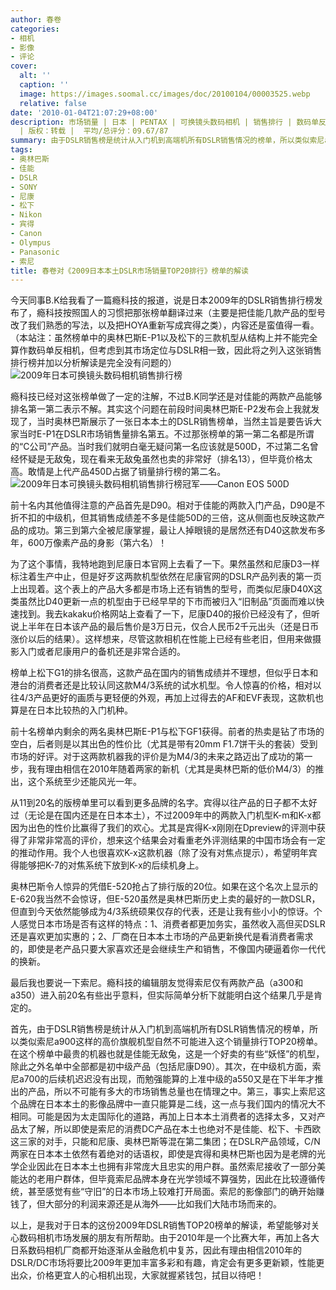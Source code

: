 ```yaml
---
author: 春卷
categories:
- 相机
- 影像
- 评论
cover:
  alt: ''
  caption: ''
  image: https://images.soomal.cc/images/doc/20100104/00003525.webp
  relative: false
date: '2010-01-04T21:07:29+08:00'
description: 市场销量 | 日本 | PENTAX | 可换镜头数码相机 | 销售排行 | 数码单反相机 | 源自：blog.pchome.net/chunjuan
  | 版权：转载 |  平均/总评分：09.67/87
summary: 由于DSLR销售榜是统计从入门机到高端机所有DSLR销售情况的榜单，所以类似索尼a900这样的高价旗舰机型自然不可能进入这个销量排行TOP20榜单。在这个榜单中最贵的机器也就是佳能无敌兔，这是一个好卖的有些“妖怪”的机型，除此之外名单中全部都是初中级产品（包括尼康D90）。其次，在中级机方面，索尼a700的后续机迟迟没有出现……
tags:
- 奥林巴斯
- 佳能
- DSLR
- SONY
- 尼康
- 松下
- Nikon
- 宾得
- Canon
- Olympus
- Panasonic
- 索尼
title: 春卷对《2009日本本土DSLR市场销量TOP20排行》榜单的解读
---
```


今天同事B.K给我看了一篇瘾科技的报道，说是日本2009年的DSLR销售排行榜发布了，瘾科技按照国人的习惯把那张榜单翻译过来（主要是把佳能几款产品的型号改了我们熟悉的写法，以及把HOYA重新写成宾得之类），内容还是蛮值得一看。（本站注：虽然榜单中的奥林巴斯E-P1以及松下的三款机型从结构上并不能完全算作数码单反相机，但考虑到其市场定位与DSLR相一致，因此将之列入这张销售排行榜并加以分析解读是完全没有问题的）
![2009年日本可换镜头数码相机销售排行榜](https://images.soomal.cc/images/doc/20100104/00003524.webp)





瘾科技已经对这张榜单做了一定的注解，不过B.K同学还是对佳能的两款产品能够排名第一第二表示不解。其实这个问题在前段时间奥林巴斯E-P2发布会上我就发现了，当时奥林巴斯展示了一张日本本土的DSLR销售榜单，当然主旨是要告诉大家当时E-P1在DSLR市场销售量排名第五。不过那张榜单的第一第二名都是所谓的“C公司”产品。当时我们就明白毫无疑问第一名应该就是500D，不过第二名曾经怀疑是无敌兔，现在看来无敌兔虽然也卖的非常好（排名13），但毕竟价格太高。敢情是上代产品450D占据了销量排行榜的第二名。
![2009年日本可换镜头数码相机销售排行榜冠军――Canon EOS 500D](https://images.soomal.cc/images/doc/20100104/00003526.webp)





前十名内其他值得注意的产品首先是D90。相对于佳能的两款入门产品，D90是不折不扣的中级机，但其销售成绩差不多是佳能50D的三倍，这从侧面也反映这款产品的成功。第三到第六全被尼康掌握，最让人掉眼镜的是居然还有D40这款发布多年，600万像素产品的身影（第六名）！

为了这个事情，我特地跑到尼康日本官网上去看了一下。果然虽然和尼康D3一样标注着生产中止，但是好歹这两款机型依然在尼康官网的DSLR产品列表的第一页上出现着。这个表上的产品大多都是市场上还有销售的型号，而类似尼康D40X这类虽然比D40更新一点的机型由于已经早早的下市而被归入“旧制品”页面而难以快速找到。我去kakaku价格网站上查看了一下，尼康D40的报价已经没有了，但听说上半年在日本该产品的最后售价是3万日元，仅合人民币2千元出头（还是日币涨价以后的结果）。这样想来，尽管这款相机在性能上已经有些老旧，但用来做摄影入门或者尼康用户的备机还是非常合适的。

榜单上松下G1的排名很高，这款产品在国内的销售成绩并不理想，但似乎日本和港台的消费者还是比较认同这款M4/3系统的试水机型。令人惊喜的价格，相对以往4/3产品更好的画质与更轻便的外观，再加上过得去的AF和EVF表现，这款机也算是在日本比较热的入门机种。

前十名榜单内剩余的两名奥林巴斯E-P1与松下GF1获得。前者的热卖是钻了市场的空白，后者则是以其出色的性价比（尤其是带有20mm F1.7饼干头的套装）受到市场的好评。对于这两款机器我的评价是为M4/3的未来之路迈出了成功的第一步，我有理由相信在2010年随着两家的新机（尤其是奥林巴斯的低价M4/3）的推出，这个系统至少还能风光一年。

从11到20名的版榜单里可以看到更多品牌的名字。宾得以往产品的日子都不太好过（无论是在国内还是在日本本土），不过2009年中的两款入门机型K-m和K-x都因为出色的性价比赢得了我们的欢心。尤其是宾得K-x刚刚在Dpreview的评测中获得了非常非常高的评价，想来这个结果会对看重老外评测结果的中国市场会有一定的推动作用。我个人也很喜欢K-x这款机器（除了没有对焦点提示），希望明年宾得能够把K-7的对焦系统下放到K-x的后续机身上。

奥林巴斯令人惊异的凭借E-520抢占了排行版的20位。如果在这个名次上显示的E-620我当然不会惊讶，但E-520虽然是奥林巴斯历史上卖的最好的一款DSLR，但直到今天依然能够成为4/3系统硕果仅存的代表，还是让我有些小小的惊讶。个人感觉日本市场是否有这样的特点：1、消费者都更加务实，虽然收入高但买DSLR还是喜欢更加实惠的；2、厂商在日本本土市场的产品更新换代是看消费者需求的，即使是老产品只要大家喜欢还是会继续生产和销售，不像国内硬逼着你一代代的换新。

最后我也要说一下索尼。瘾科技的编辑朋友觉得索尼仅有两款产品（a300和a350）进入前20名有些出乎意料，但实际简单分析下就能明白这个结果几乎是肯定的。

首先，由于DSLR销售榜是统计从入门机到高端机所有DSLR销售情况的榜单，所以类似索尼a900这样的高价旗舰机型自然不可能进入这个销量排行TOP20榜单。在这个榜单中最贵的机器也就是佳能无敌兔，这是一个好卖的有些“妖怪”的机型，除此之外名单中全部都是初中级产品（包括尼康D90）。其次，在中级机方面，索尼a700的后续机迟迟没有出现，而勉强能算的上准中级的a550又是在下半年才推出的产品，所以不可能有多大的市场销售总量也在情理之中。第三，事实上索尼这个品牌在日本本土的影像品牌中一直只能算是二线，这一点与我们国内的情况大不相同。可能是因为太走国际化的道路，再加上日本本土消费者的选择太多，又对产品太了解，所以即使是索尼的消费DC产品在本土也绝对不是佳能、松下、卡西欧这三家的对手，只能和尼康、奥林巴斯等混在第二集团；在DSLR产品领域，C/N两家在日本本土依然有着绝对的话语权，即使是宾得和奥林巴斯也因为是老牌的光学企业因此在日本本土也拥有非常庞大且忠实的用户群。虽然索尼接收了一部分美能达的老用户群体，但毕竟索尼品牌本身在光学领域不算强势，因此在比较遵循传统，甚至感觉有些“守旧”的日本市场上较难打开局面。索尼的影像部门的确开始赚钱了，但大部分的利润来源还是从海外――比如我们大陆市场而来的。

以上，是我对于日本的这份2009年DSLR销售TOP20榜单的解读，希望能够对关心数码相机市场发展的朋友有所帮助。由于2010年是一个比赛大年，再加上各大日系数码相机厂商都开始逐渐从金融危机中复苏，因此有理由相信2010年的DSLR/DC市场将要比2009年更加丰富多彩和有趣，肯定会有更多更新颖，性能更出众，价格更宜人的心相机出现，大家就握紧钱包，拭目以待吧！